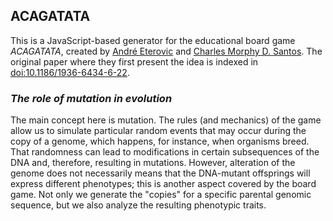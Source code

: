 ## ACAGATATA
This is a JavaScript-based generator for the educational board game _ACAGATATA_, created by [André Eterovic](https://orcid.org/0000-0002-3875-4946) and [Charles Morphy D. Santos](http://orcid.org/0000-0001-5577-0799). The original paper where they first present the idea is indexed in [doi:10.1186/1936-6434-6-22](https://link.springer.com/article/10.1186/1936-6434-6-22).

### _The role of mutation in evolution_
The main concept here is mutation. The rules (and mechanics) of the game allow us to simulate particular random events that may occur during the copy of a genome, which happens, for instance, when organisms breed. That randomness can lead to modifications in certain subsequences of the DNA and, therefore, resulting in mutations. However, alteration of the genome does not necessarily means that the DNA-mutant offsprings will express different phenotypes; this is another aspect covered by the board game. Not only we generate the "copies" for a specific parental genomic sequence, but we also analyze the resulting phenotypic traits.
